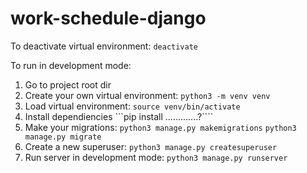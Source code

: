 # work-schedule-django

To deactivate virtual environment:
```deactivate```

To run in development mode:
1. Go to project root dir
2. Create your own virtual environment:
```python3 -m venv venv```
3. Load virtual environment:
```source venv/bin/activate```
4. Install dependiencies
```pip install .............?````
5. Make your migrations:
```python3 manage.py makemigrations```
```python3 manage.py migrate```
6. Create a new superuser:
```python3 manage.py createsuperuser```
7. Run server in development mode:
```python3 manage.py runserver```
